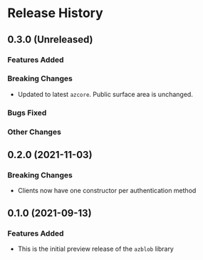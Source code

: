 # Release History

## 0.3.0 (Unreleased)

### Features Added

### Breaking Changes
* Updated to latest `azcore`.  Public surface area is unchanged.

### Bugs Fixed

### Other Changes

## 0.2.0 (2021-11-03)

### Breaking Changes
* Clients now have one constructor per authentication method

## 0.1.0 (2021-09-13)

### Features Added
* This is the initial preview release of the `azblob` library

